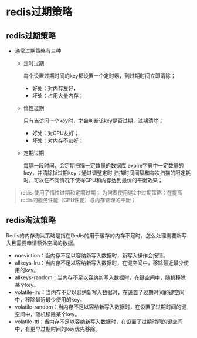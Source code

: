 # redis过期策略
## redis过期策略
- 通常过期策略有三种
    - 定时过期
        
        每个设置过期时间的key都设置一个定时器，到过期时间立即清除；
        - 好处：对内存友好，
        - 坏处：占用大量内存；
    - 惰性过期
    
        只有当访问一个key时，才会判断该key是否过期，过期清除；
        - 好处：对CPU友好；
        - 坏处：对内存不友好；
        
    - 定期过期
        
        每隔一段时间，会定期扫描一定数量的数据库 expire字典中一定数量的key，并清除掉过期key；通过调整定时
        扫描时间间隔和每次扫描的限定耗时，可以在不同情况下使得CPU和内存达到最优的平衡效果；

> redis 使用了惰性过期和定期过期；
> 为何要使用这2中过期策略：在提高redis的服务性能（CPU性能）与内存管理的平衡；

## redis淘汰策略

Redis的内存淘汰策略是指在Redis的用于缓存的内存不足时，怎么处理需要新写入且需要申请额外空间的数据。

- noeviction：当内存不足以容纳新写入数据时，新写入操作会报错。
- allkeys-lru：当内存不足以容纳新写入数据时，在键空间中，移除最近最少使用的key。
- allkeys-random：当内存不足以容纳新写入数据时，在键空间中，随机移除某个key。
- volatile-lru：当内存不足以容纳新写入数据时，在设置了过期时间的键空间中，移除最近最少使用的key。
- volatile-random：当内存不足以容纳新写入数据时，在设置了过期时间的键空间中，随机移除某个key。
- volatile-ttl：当内存不足以容纳新写入数据时，在设置了过期时间的键空间中，有更早过期时间的key优先移除。
